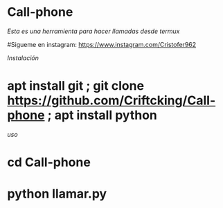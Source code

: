 # Call-phone

*Esta es una herramienta para hacer llamadas desde termux*


#Sigueme en instagram: https://www.instagram.com/Cristofer962


*Instalación*

#  apt install git ; git clone https://github.com/Criftcking/Call-phone ; apt install python

*uso*

# cd Call-phone
# python llamar.py 
